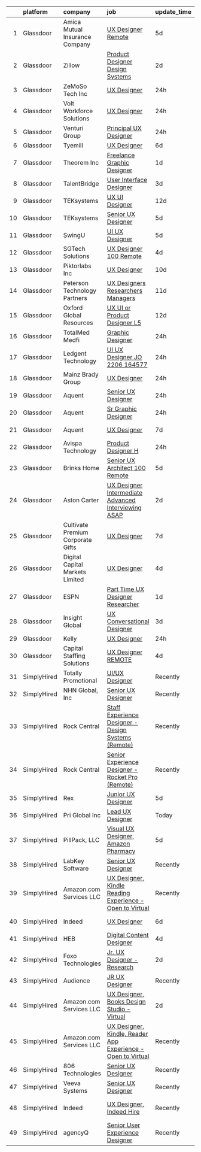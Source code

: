 

|    | platform    | company                           | job                                                                                                                                                                                                                                                                                                                                                                                                                                                                                                                                                                                                                                                                                                                                                                                                                                                                                                                                                                                                                                                                                                                                                                                                                                                                                                                                                                                                                                                                                                                                                                             | update_time   | location               |
|---:|:------------|:----------------------------------|:--------------------------------------------------------------------------------------------------------------------------------------------------------------------------------------------------------------------------------------------------------------------------------------------------------------------------------------------------------------------------------------------------------------------------------------------------------------------------------------------------------------------------------------------------------------------------------------------------------------------------------------------------------------------------------------------------------------------------------------------------------------------------------------------------------------------------------------------------------------------------------------------------------------------------------------------------------------------------------------------------------------------------------------------------------------------------------------------------------------------------------------------------------------------------------------------------------------------------------------------------------------------------------------------------------------------------------------------------------------------------------------------------------------------------------------------------------------------------------------------------------------------------------------------------------------------------------|:--------------|:-----------------------|
|  1 | Glassdoor   | Amica Mutual Insurance Company    | [UX Designer   Remote](https://www.glassdoor.com/partner/jobListing.htm?pos=103&ao=1110586&s=58&guid=0000018160fd4fe7bb8092fc18266fd5&src=GD_JOB_AD&t=SR&vt=w&cs=1_34a662ab&cb=1655189623124&jobListingId=1007926834023&cpc=65CC663E25211861&jrtk=3-0-1g5gfqk0lkhp0801-1g5gfqk13ii1a800-2c7305d5d3e04e6f--6NYlbfkN0DHNsmo6-l5VPEcn0_qUKkjeVx5zfr-x0vwZbi1T4ZBycdf6Jx9Tpj7qckzafRgtcIsjmn-TscFFB-IG86F17M_sb4snCqogfMYBkucV4L1lAygGDqBt5-cph-doJXodkoZgAZ2ic4E2TQ1vuILfL5dbGSsMLK66x38hbHaXN1IL6kxewnsLr38Yf7hwdUAZcUpSu5hNIu7xgOB0bn0YzJsNbjidTeXPsmh7YsDDUk3kD7SzRawXGO34FP4Y6L_jSa2AvyUxh1HKD_UStEHYbYA9HTtEgHeCPsbgB6qt27NdRqqyTqbeTW7RtP-pMNwIfkrM0nzZ_bjfx0k1uYxQFBQa22UCpLm7qemmkf7vDTULeCJaR7ts8XkrzzQoAlBDEPmMFDe6mtuCn600YMs-tAsvyopjcXI0uy0iKWGt7pSCT6mz-XvY2t88wEV_58XqCLf6q2YyQvv31bFbhgrseXCxocF-O6f2usfaByrULtFstl6CuN0LhdmRwxw1yNaouvzyk0L_CWTVD_vbWYDJFfaRndLsf4BcBPYq29l9lsOyvW4Zx1Mo6CklIHLxhlJTS9GNFrbJtMdBz5sL3gtqvQ7LmHyc6dkRhU4qnjBHvFiSdWKpQSoBpi7iQU_oe-cN1XwozSTqG7Fm0f_fUAlH_4IW9hQVAUIlXnYD1OKcwcvWMrYSgk4c5ceqT2fC2OzaQ08EhCv8vfzahgSLS2CaL0pIAgQ_F-g5gMrehaLcmOqMf8zoet6RQ3bvXo1ZlOC0Q_xBSnfHWh30GTkjVWFYj1cDGSgDRtgYpc%3D)                                                                                                                                                                                                                                                                                                                                                                                                                        | 5d            | Lincoln, RI            |
|  2 | Glassdoor   | Zillow                            | [Product Designer  Design Systems](https://www.glassdoor.com/partner/jobListing.htm?pos=105&ao=1110586&s=58&guid=0000018160fd4fe7bb8092fc18266fd5&src=GD_JOB_AD&t=SR&vt=w&cs=1_6b8da170&cb=1655189623125&jobListingId=1007933236075&cpc=654405A9B1E0A9F5&jrtk=3-0-1g5gfqk0lkhp0801-1g5gfqk13ii1a800-011a0893a918b1fb--6NYlbfkN0ANMurRYyPEXg08u6OamUd1Mvhk-zhFSGYIZgoJR86UvYL2v6MoUqae-sD5DnU21vo-KQkrM1-nxrgMu7ZC1V04tRcmIkM-s_SFYAMQ6S9JoXSA-FQh8VsK8KsKvvcxWmpJgU6E_bbF80Dim6t-LQronB_Oj0OoKqQszjyeh9vu0mCKDZV9rPEYSq5eAXWqJiH_wWr8l8lQBTHYD_vdnETnF9cbl60JinlFga6jIPwXkw0hc_qDaLmf9Cehdw5QxlUHgSne6Qm0r5Hi42xi8RTyiM5yafTZyvNaHOUzlzmlb8RPxVPyjXrcYx8M56-snBta71xkH9RhRTm59SkLUZSLUbULIireFI8tIV1LDxwosJGFDtHjvetkl9luSBvKQ-q4o79EPQx0QOV-0RF8fUH7hlhnLxJWiSPRdeP4F3438K9RDZFLkewBsNBBIwxbCBml1RCJkLhzyKUoq_QY2Sg5BTt_zSA5J6DchBT9SBfJiWndYXq4GzFz6zXEOUMAytOCrv9ILQYJ4XotRSiGFLwer7XbhT_3EtfUSwO0gtWZIPgN08X7R73mXxPkURlOoDXyUV8CKaXLitKYUKMdCPEMqzZXnyMDKeX4u-Gz47AXi05T-_TVGD0y7qcVJF_NDi5Y0mvL0G05r5PaNl82EzQbot3tdHoC53aOvmjxKMjQEphd93j-laCvm5SVLJ8Q48eifk4YzX6jVGMbCAZ0GXPf0VSHwlbYuCuyvn7wefCEjV5fVtXtKH-3jpt87sapOEhUREmgIGg_WTj1-t-CIsDiHSp0-f4RrIlf7YWJPLI0NLr6a5r1JFEy01HalwEvQ2tCFHhc9GYGSUEB1LEnNVdaOMkX-SqN7cxAmYYuugjro4CNLpXL0QGkKH62y9muEjs%3D)                                                                                                                                                                                                                                                                                                            | 2d            | Remote                 |
|  3 | Glassdoor   | ZeMoSo Tech Inc                   | [UX Designer](https://www.glassdoor.com/partner/jobListing.htm?pos=107&ao=1110586&s=58&guid=0000018160fd4fe7bb8092fc18266fd5&src=GD_JOB_AD&t=SR&vt=w&ea=1&cs=1_c98b1f6e&cb=1655189623126&jobListingId=1007935979405&cpc=9952A63AB06E78AD&jrtk=3-0-1g5gfqk0lkhp0801-1g5gfqk13ii1a800-60f07fc61acda233--6NYlbfkN0BozCRzp74XaLNGXIWDdQooQV4InoSU3Ke8auCoHaCYgTX9CvN9emSrnaX61T5gcy-mf4Rzr7ZJvF6L9rYxoUc1l0NwbAfG3ttBSbj0opk9SHuwSrXrKFa9dWlX91jC_RBmltty9D7K__xLg_-MgwiLsdEFHLbQudhQuOek3ym_yoTopIaKHLojyGFJixhmdeOEvbMTDznCND78u15WyXG95UO0av3mHqX2grYUP4P8zD9ks4fdhaUQwl4adQyjkDjELx3AFaNl56rnDOpC2YLHyn8R9A1xKiUmucWrbKjWUWie1y3kLP6j4sg0mOyFU9xKEOqBXR6tua-ZUQ4Q0Kr23O28sXzm_ZzIzbssD2Ih9ggVBTE_SfEzAu50tL8OcEjQlgT8S0lGFJF41N47vM4fiS84z8k-FyrQyvOD2uwFg2dcmunbMTBPZ6JTcQ1rtxD19eTLCY6tIgbtH-OADkMweq1IoXNkhOeX28_rtKOam0zGfw_PwKDF85kzW_HuxJI%3D)                                                                                                                                                                                                                                                                                                                                                                                                                                                                                                                                                                                                                                                                                                                            | 24h           | Remote                 |
|  4 | Glassdoor   | Volt Workforce Solutions          | [UX Designer](https://www.glassdoor.com/partner/jobListing.htm?pos=128&ao=1110586&s=58&guid=0000018160fd4fe7bb8092fc18266fd5&src=GD_JOB_AD&t=SR&vt=w&ea=1&cs=1_51767e93&cb=1655189623128&jobListingId=1007936032114&cpc=A65DF3A704A48F9B&jrtk=3-0-1g5gfqk0lkhp0801-1g5gfqk13ii1a800-3c1dd8ca3ae80584--6NYlbfkN0Dw5YS5k2p9urruc14icYN1MKKvJIN3Kd2XbyQRMSdz9Vq1-T5-D1XBTngNFaA8imZ3v22ociBx75Om69FyECjZOitoz4l9hAfpoUnQQFjUJaUMtOPwYoBAGqpQZcc2hCqaeHo36j7HaDgT37zTR5SKyyQTpZGcuahRiagipUHGdpuQU84xq1RsBfeG1Vv6-lzwq8RifI5wxMNEjfTdTcAFiqgV9XvdaF-T-OAENZovKK5pzHhn219A0au_d0dK7KWFmynVTnDZ8wn4TEtgkMEeuiTz1nS0lcu-IwUqakdpNvDGydlVNXuHnMPacSmanR27FqFiEJKAmwi28nyNYjq78j07fka02p9EHgZF103IW5rnGHe_4i5NPND2xxVCNCEG9WkSN9GWTV7DkvtzuOtuKcLRWGzT_PDWUhBOZ3JzZiHRHvyiCTtUn8DenNmQAGE26F2sNwjCfYWecAali04KO6k6FmNJl4LrCGNP4srOiPrWtvvogxykMUSRUVScaiplEmZc1vbmYMWx-m81FypqLrvouBimUhSzkHKdcZdThkJXGALxNNU1UgIcU2c00Wc%3D)                                                                                                                                                                                                                                                                                                                                                                                                                                                                                                                                                                                                                                                            | 24h           | Chicago, IL            |
|  5 | Glassdoor   | Venturi Group                     | [Principal UX Designer](https://www.glassdoor.com/partner/jobListing.htm?pos=102&ao=1110586&s=58&guid=0000018160fd4fe7bb8092fc18266fd5&src=GD_JOB_AD&t=SR&vt=w&ea=1&cs=1_04a0c66f&cb=1655189623125&jobListingId=1007936278928&cpc=18E4F2D8CCA3E56E&jrtk=3-0-1g5gfqk0lkhp0801-1g5gfqk13ii1a800-8f88420dffb1c369--6NYlbfkN0DiMBqcaSMT8lrn_viPgFID_2aewekq0duxyJS2DdWDl6I0UnuoC7mcAdBs-ATn3cTHo08plfR3-lP7IUXWx2F6yN35ThMQ5TXeUF9R09-ltMn6sz5pW0PukYpyiZwgI-s3nwNbvtKXefKcPN6_ZaN8x83vu8oXlx571LGwSBHqT-0OnAwMZ8r8EcpR_eRKu17x3yoOpJXYGIOHoIyJ5XHFm-QZyfX0zxqNhNAJsyR2AMQeXWBWuUQsRWF-YqLRwE94uVdt68BI6o1sne-JRmELftGS7OQAP1_vX0X6iDg2B2MbdRmRu-o0I4gzZsZESAfmkBS5-PCMLUY0IBsB9uBjbwV_YLWcOjY1BqZDOziHbm-wjNiMqFRge1PviTDqHav4AgDAF39gHZLOOtDJviL2SFsUUkZnuqTj3kOnr5pITFuQrJI8ATsSfCdD3RP6RNsVOWtaZh9XSRshn9BHXF5mUjsiJ60HkQQc6VlPelDBNHuCCWk-88pnQPKkaLk7XZ5EmH9g2ZUqWGvSZ_5eEfZQ)                                                                                                                                                                                                                                                                                                                                                                                                                                                                                                                                                                                                                                                                                                | 24h           | New York, NY           |
|  6 | Glassdoor   | Tyemill                           | [UX Designer](https://www.glassdoor.com/partner/jobListing.htm?pos=114&ao=1110586&s=58&guid=0000018160fd4fe7bb8092fc18266fd5&src=GD_JOB_AD&t=SR&vt=w&ea=1&cs=1_c9d9ff5c&cb=1655189623127&jobListingId=1007924848836&cpc=BAEB662971763A76&jrtk=3-0-1g5gfqk0lkhp0801-1g5gfqk13ii1a800-a4a82bde59e5c6b4--6NYlbfkN0AwOmLxBzJ1qsjlX8MIWpzdQQuw24RnOqF6uKAXayv--s5znKCOjs9lJ5bRNKGFxf4Bhb8MzgySXSY9D5bFjTlu2RO27O0own1k4rG_zjk6meiSdM3EPvkBKtmWSwMCjHg9LLMiOWxaRha2Rr4P-zUVWTr4d8jQt53rk-fRuQ-YU0hsjBHuzA9pisKK0khl05Ytd_brj6XdPZXTBO8FwtlEi85P7YpFm3Ju91fbcVYKyJ_VxbryRvBQVqfIHjDGjWRbzQc7auNuQQZPquyN6rqufgq-GXM67SubayiwJvzmimITuHz4Hx4h8fTFJCn7I3yPpEW1l3oCWxTwd8zeDlNf950daStQZnkmxtYAwqibyGNPh1im_T4N3FO27TLJAEr5ns7_Q1HqvtxmdM3Ux0GHIT1c57Ba8EUcqJScueqmo5b3qxsB4KtQiuQ_2YuXJiWcFn6KKywbR0Yi6S4n5DCM_d89wQpnxZq_o4oETLm9EsyAlOMfekmoBGLbpto70_c%3D)                                                                                                                                                                                                                                                                                                                                                                                                                                                                                                                                                                                                                                                                                                                            | 6d            | Seattle, WA            |
|  7 | Glassdoor   | Theorem Inc                       | [Freelance Graphic Designer](https://www.glassdoor.com/partner/jobListing.htm?pos=108&ao=1110586&s=58&guid=0000018160fd4fe7bb8092fc18266fd5&src=GD_JOB_AD&t=SR&vt=w&ea=1&cs=1_803256f0&cb=1655189623126&jobListingId=1007933778137&cpc=1160948BCBA38B5B&jrtk=3-0-1g5gfqk0lkhp0801-1g5gfqk13ii1a800-c6f76b686089fad8--6NYlbfkN0AFW8_jy3Exud-3yScDe6C_gOnco_vY6PGUfytLF_4d6EkTCpOAWV-CrHKoiYYLwIqg1l_gI_lcE6Sgc6Z0AbUcjp9OM2Gim2qbKXCOcZaAhiPME1DQ2wZs7zWrQyxgM_WwQXANWvgVEC4Lx131mJzhmPIQ_XinjlxfRdvB2NH3Hgy4UHt9gIwQdv5K2XbsF0WyAKjV4ne4wZaNa_i8xBzT4VsQ-OCnjyqQ6i9Ka3XBkPo5zAYILtqYN3iGgaatDyDLjkbvQRXLWHEh4jl3uvC9S7kM0Dt5qUhIcgF173UqCOu0H9Sr5RQ8u5Lox0PPZbJYDp45OqPKa4t9iwCzkdWX-kqnNJjruN3oYXuAjW7PVtFNe71yjpxjlqffOBVNn5oKrpbLo0ofQTRV9cDiJh7luRt7AQcUlr_HPHbsDh1EEawTh2QWPJ9I2YLtso4oILAhEJlxyXkuM-jgD24cBSUlLlJklcFbQkIuZcB1ftve-EAmFJqFEaC7s-0gbwcrsb0%3D)                                                                                                                                                                                                                                                                                                                                                                                                                                                                                                                                                                                                                                                                                                             | 1d            | Remote                 |
|  8 | Glassdoor   | TalentBridge                      | [User Interface Designer](https://www.glassdoor.com/partner/jobListing.htm?pos=119&ao=1110586&s=58&guid=0000018160fd4fe7bb8092fc18266fd5&src=GD_JOB_AD&t=SR&vt=w&ea=1&cs=1_c16a21d8&cb=1655189623128&jobListingId=1007931597170&cpc=F41FEAB56D215062&jrtk=3-0-1g5gfqk0lkhp0801-1g5gfqk13ii1a800-bdc3c58f05361f28--6NYlbfkN0D7yZN5Y4Y3yDNIVFku1LF3jTDQg9U8OJZurnzp5mMLIP6WqhGw4ZWWAr-MD-l2YyF3q5L48X6zciSmC2-X1FuhRjSrNRQL0WIPUxwfzVrxpBTW3JaTtslLv7h04meqTbERlfRI97fshwab_tyd5BrXprrKHVU2dcbE-R7HBY8qL6VGqlleuKuvf2a6p1fjw3rmif9PTuPqH7DrkYMduvCTOfth5JE6JnJa9DxsqQpzqt7uQWK0tdojGyisLnkpWT-wEsmIHMz9BWGPQ2h-Ste1-rsoIPrWL2oOX3Dkr5vfaps9OUbbOynZRuoC0I59z6WmFM9OYcRPEBtxFBGhKXprXfPpbIpBAcE9nGn1CPubXuakDpQIf9t892LchriJbcf9Ru2RI16L56FsyF2fqmK59PDzPOLeiivOgn_pDJzIdrlAL2nA8c8cUcRInKzMIvvPwyWyXryOgfHFBGSbBVUstR_tr59ag2GzDwKoBqGFtMcSBqteg2qQ_QIJlfBjPZLpdSVpGT3FCA%3D%3D)                                                                                                                                                                                                                                                                                                                                                                                                                                                                                                                                                                                                                                                                                                  | 3d            | Remote                 |
|  9 | Glassdoor   | TEKsystems                        | [UX UI Designer](https://www.glassdoor.com/partner/jobListing.htm?pos=123&ao=1110586&s=58&guid=0000018160fd4fe7bb8092fc18266fd5&src=GD_JOB_AD&t=SR&vt=w&cs=1_14744cb0&cb=1655189623128&jobListingId=1007909029503&cpc=FD1C1DA32C38CFA7&jrtk=3-0-1g5gfqk0lkhp0801-1g5gfqk13ii1a800-b23d9136957774fc--6NYlbfkN0AuKz8EBO1xHDEL7V2YF9xF3dC_I9B9i-Zw2Jh8clPMK9BxhHDJszxSyW718EipT5NpSSfV2Y97mEDIvr2kdv_hnmpQM2WlQUND61xxVdm3u7_abE8bWw3_p2_0_gdjdK1cXwK9G9eU85Ov5hs8PyC3iuXIPXY2re24cR4M1BNHiCMyjZGR8Jwa3n-2_WV3iQNB7xwzcAfftTKtOubRTySnXSBFCfkQNhB9HAoCM2wnH3uSJgdrOBggdbXqdMLOCPjva22YaArqLP8SnKV72RepFBdPN1JYaFxr0K58eOS1lCOJNpwn3sXR_PAa2KnzgWXVx1-s1SNL82heXuPmS3FSCrJZZWGjeACJSRQ6sVXbtRHfzAhOJULmzvUTrEH68vXl1tczk7vwDmlxTPYYSfQnuceh3nSimqmCI9EG0mUnjcMzLqueI3biVUsj9yDxwLwOg58TZjdYk6rBlUTc38-QtuECQwyZP3Gr0Dpd7weDMHL4BpmG7Fx-zzWyYol5g0vChBeCt3OdvWfc8oWoHBCAt07fsbMspVkcHXN1e6Fs4dDEuohDZYbiLli8znQ0XCYLS0SStDSA4fs_YrNIwnK8ryxhbslrX28EicGa_hT1YzfI6W9e1uY-1rtF-bfx77S-MTbcqiis-I71U0gwZJQ1KSjgMxfx85Tsmk3ZR3O8Z7G-8Kq6C7YC3BPLgt8l1Ite225Xe1FuX5tkYAfu95VHvbPcFdBUaUX4CIiN3n0Ib2kSi8ztlKbdQCyXiEdiawIHayrcVm9kFL844Ibzvs-Z4va1ozJvy28eIsCuWkGpyJ3ZZlTV-LXSvLz0zX9gmDOeMqYONr3tC5S8O9VGmyhKAZNt0NER1wMxst8o4dD9ECXVq7bjfCougnOzTQPy9t-_xnqyLve_waarbZ80UB7YcgCJrJ4R8Do-ybSzcSAIl21yb-OQ4ievXvlgZIk7LuWvPJsj2wh8WQ%3D%3D)                                                                                                                                                                                                                                                | 12d           | Minneapolis, MN        |
| 10 | Glassdoor   | TEKsystems                        | [Senior UX Designer](https://www.glassdoor.com/partner/jobListing.htm?pos=129&ao=1110586&s=58&guid=0000018160fd4fe7bb8092fc18266fd5&src=GD_JOB_AD&t=SR&vt=w&cs=1_8a48329e&cb=1655189623128&jobListingId=1007927920038&cpc=155EB9D5185558AF&jrtk=3-0-1g5gfqk0lkhp0801-1g5gfqk13ii1a800-86c3145a89bc932a--6NYlbfkN0AuKz8EBO1xHDEL7V2YF9xF3dC_I9B9i-Zw2Jh8clPMK9BxhHDJszxSyW718EipT5P4-Ir0D8TY0SCGeDI7QqQcXTrzjObI9tejwzrYXwT-zMEp76SnU7FjpUtngAbccwY6jgRMo991Dc9UXmGmUq8j66ajtARjvjq5_-5vo94gwsws5K69ODeIc2D18HtI21FQNmubCMnfuremzEkyPDp-SSx1Ax_nIac0iy-AWLTXqBvIhdygJ4g0Po4R-96PfUiwTLDcdGGrjJVlk805k2xVwblOgWEvzkJqhOG5rFPInv-KzKjR5M9eUqW703ytTGYi-SMCuoL3HjRI9v3YEUy3EmRIoIOgHRxYXK8qT7semrosQZYSwtPdIB3bPqUfdsY_uDDl1LVZWw3bJ_L9SvGPM3vTf8ZaVu-UyXCIpnFHD1p5JDm986c8ezqRlnqpe4GSb8O34b2_NYXJA-3oMM7bc_D0I4IFRsnk0eCcnJKetYkqDfLA9QC7-oJvoQg3rcgVVlCDiH0XHOO4WTtC6x5i19X3aQGT_6w0fyL17PICn6xyhHVU453LzlsnRsJy2Qc3xsX_SUPs1kIbNTQrIjCj2gyU9HSJh8VWTFFN1PLzsgj2JAUNgiXluP8PXpUI1qfFtUIHXlfBxdRUV_tgloFuPzsiYyALkK2jUxPKXepEZ_ebU-yaHm_36qG2022Phiwh0F1266ROAJjEkmLwWS17hcL7Uy_eRJ-Er4X2hr-PNX1dkmS17J1Z1yd5oH5OVXoiUXIH7rbrvyMT9Ak6WfVvUdWJN0NU9knKtJ2ORfedFnUadvM07n1Bgbs7l8bGd6BQvYEY-0AOrcEESa-tCJGuw2M2WuRDFq4RkjGRkMcGQqQw6qT-Hrk6hQ5f_SuVJH4hLbPvQVD7jt_6X0WKdh-PL4itoJpxIzJXbWq4Ur2coUHQbloCYqq5954sU_1HNcXr2awGf3FNRg%3D%3D)                                                                                                                                                                                                                                            | 5d            | Philadelphia, PA       |
| 11 | Glassdoor   | SwingU                            | [UI UX Designer](https://www.glassdoor.com/partner/jobListing.htm?pos=109&ao=1110586&s=58&guid=0000018160fd4fe7bb8092fc18266fd5&src=GD_JOB_AD&t=SR&vt=w&ea=1&cs=1_c678da2e&cb=1655189623126&jobListingId=1007926834838&cpc=FB7E4A1762AE5BEC&jrtk=3-0-1g5gfqk0lkhp0801-1g5gfqk13ii1a800-90be412c0e78cf2f--6NYlbfkN0ByltNVdnI0zg0p1CfNvnwQ3h4bWp4Qqe6bePUFuzopcagvZS5ETFReQpOgwJrLri6wO7C9pr5XNKd0KawLG86jNJkdnhc3TTDn0o1kQ9gxW_v7I4sdmFpzgSULk4RFgIG0jUxNUX59MJqWqq5xMlMs5WB06EXACGAnE1JqSFg6rmmom_27daPs6bUvJJJlqKHQp0Fj8OnyJyqZYGCQnvwZRjgsCEMZ4_i_zOzMfTTU9uAGGXZ7GBWcL2Rv0Ao2AE1AF5Od1YYtawJ9PW7Wj07JTnnscg6ChOd8TALFf-Qqvdq10hyjoxH9n-AN1zxN_1eDyrRj09FgDpuBW3kFnfFmemBG0jSLhG9fQoMwFvbH_IZV0Zx8HSN7Dc0yRIEY-SbCEmE97S1eX38zErq4gLZHHlzIvcwQBWfVFLVVoGy8Z07WelC7ZesbyLXeRl7imEPhUGUtkmKhROtAPrZytYQaZkKQY3N-qZp02LTwsQ3k9ognFTLcrYac)                                                                                                                                                                                                                                                                                                                                                                                                                                                                                                                                                                                                                                                                                                                                       | 5d            | Connecticut            |
| 12 | Glassdoor   | SGTech Solutions                  | [UX Designer  100  Remote ](https://www.glassdoor.com/partner/jobListing.htm?pos=115&ao=1110586&s=58&guid=0000018160fd4fe7bb8092fc18266fd5&src=GD_JOB_AD&t=SR&vt=w&ea=1&cs=1_0cf9b0c9&cb=1655189623127&jobListingId=1007929661730&cpc=7F6F94E2229B3AB5&jrtk=3-0-1g5gfqk0lkhp0801-1g5gfqk13ii1a800-4f57995c90c5bfd0--6NYlbfkN0ArYeUhhuPzqv0Eh42Xpiu7wG-xLK-ec-RQPn4e2ltPx6Ek8WQTI7Ww1YXu4FXCQv8eGhwI5qa2dDYA9zTbL84l0JL5P-d_MgloJ58HBxPIZJ_GRzzCjI-jR_8Yq0HShZjHbfuCOPRKDTdVnjcU9JwJaHe5wo7UNkGZm6hGHwxAfP-O19JysMg1zXnc9UUJGjFoPxWDdcf8oYwAloe-nm42O99hkEhsThErUqwvRJi0YNwk5tPKNEj-6dQkFjJOuupIeE8haMc0m_7oX_WIZp20IBALXGADQmHehUMndKzF7856u-MwEp-hxm2g8aJgKi3y45iB_yQtpKjJYH8GzjA36zKFoieCvsxdUrVxXs2-7iDHrMBxmBPJZvhoT6GqouzP24y6rLDdrSAtyHY211RpYTa_0UHikCP40OsnWUbShwJspFdBn38MIeFay0a8cacFgLd45vNbgjphrXgP6NL6pRqarXCKYInl72BVFQOqCJf9hH2X2ZwrzZHuCcwaK58%3D)                                                                                                                                                                                                                                                                                                                                                                                                                                                                                                                                                                                                                                                                                                              | 4d            | Remote                 |
| 13 | Glassdoor   | Piktorlabs Inc                    | [UX Designer](https://www.glassdoor.com/partner/jobListing.htm?pos=111&ao=1110586&s=58&guid=0000018160fd4fe7bb8092fc18266fd5&src=GD_JOB_AD&t=SR&vt=w&ea=1&cs=1_e0d1eea1&cb=1655189623127&jobListingId=1007916381468&cpc=DE56C24FF6DEC286&jrtk=3-0-1g5gfqk0lkhp0801-1g5gfqk13ii1a800-b65f8fc780b4bf6a--6NYlbfkN0DYgs3ZDFvI5jJwUZ5ijbvGXUiB9QsOO0yat4q9hYHo_fYzGoF0ZzRpx3gRLI7MD5s0ESqU5cMSV-lRYue18DzOmCggMIvoTPcHpjMnkzhD7rTibO_uyRngRQmPA5yqw4KjlBjAyOTWkRrLJ1XBy_rqiXFqLbaxKcknOWIHTaCcRV_-d898P_QHNS2KY4fWi15iqJBBCW0tExAXIdMymSiLYE-mwWhEBISh5eleC9FW8Q9KaSXHZRohXIC2EsyFB7SAh0NG_LEzg_OGxx19hwyc1GbRVEaH4YvT7tIGqAfcymXxrynqCmXACJjFlEgaNisMIjI5HQ9SNIekecIciU6C03LQRfrTd8YF9Xr2TXG7rRZ2j0qiXdt6xUdXYMAyXrRIRbt9uyBy7xnSPuZfhXNAXtbj9BM99Hzngv6uH5qnSbiQG2GiLqbJzPMWUrePtllpLBRCukkzwSdC34pxAveVeZHXZhihcr7k1ezyCA-FbA%3D%3D)                                                                                                                                                                                                                                                                                                                                                                                                                                                                                                                                                                                                                                                                                                                                              | 10d           | Seattle, WA            |
| 14 | Glassdoor   | Peterson Technology Partners      | [UX Designers  Researchers  Managers](https://www.glassdoor.com/partner/jobListing.htm?pos=118&ao=1110586&s=58&guid=0000018160fd4fe7bb8092fc18266fd5&src=GD_JOB_AD&t=SR&vt=w&ea=1&cs=1_055d36c6&cb=1655189623128&jobListingId=1007913922893&cpc=FAE5E775D180B2FB&jrtk=3-0-1g5gfqk0lkhp0801-1g5gfqk13ii1a800-be9a9497246e6c72--6NYlbfkN0AgtsfPTMZ7iDcp1X4T-0K4CYWuscf9rvuaH0n-fMkMyKnr7WxHRcz12wTe7OJE2CN_IzjgHpuh0civkyGoD918JVTJPVXboxxUb1jKyX1oPgy4NdtEtnPMCDOCuk0DkoHPWbzwU4VWpU2_M4ovPn1Ozruz1zwXR5I_FuEJj90HxLtmwMZPJW-vHepajD3La6_BgI7HCtGnNANT-hyE1yXkXN3sMNU9lOl1o7jsk6S515XD0Z0PuxaZ7ietBbC2gbyQvMh2v0SAZKD3fM0HuUWTMaJCvfHmumGR5HpGL1RvQ514ndY9jEi3SxYClXVqiwYUbmAJ9daNTxgK8GActUXi9CKKHo3b2i_0GWAxynjN12dEcfd2BViZnE78iV9KZX5LHtHFs6jj7TegsCZFoMuLObsi-FWxor3kPmdv_88rCFUItbDbuPfOit9ljUsGPneRPNgUf8OhUtNTFUB-r3TaucyP8-7MHgGQk4QoBgeORPqn7KrgTgoUg3sysTdCTx4hs6AEzCGI0LqypEKG4sFK7274-AJSYtc%3D)                                                                                                                                                                                                                                                                                                                                                                                                                                                                                                                                                                                                                                                                    | 11d           | Remote                 |
| 15 | Glassdoor   | Oxford Global Resources           | [UX UI or Product Designer  L5 ](https://www.glassdoor.com/partner/jobListing.htm?pos=122&ao=1110586&s=58&guid=0000018160fd4fe7bb8092fc18266fd5&src=GD_JOB_AD&t=SR&vt=w&ea=1&cs=1_e60f6b8b&cb=1655189623128&jobListingId=1007910888820&cpc=451933188B21919D&jrtk=3-0-1g5gfqk0lkhp0801-1g5gfqk13ii1a800-236d53317970062a--6NYlbfkN0D38dVY1HiwVlRJ2sgHwoll4iKvb8KzfDOOcqRKKsqQYBdEVI9w2agCyPdJw2s4TQoE74vZzh8SXUc9h0xY8xyPYLwKsOvBUgl9y9tE1B6tRrqFTkfx2LFZhefZnNvzciUxa9TnrtURLxlm65Qh6xlIx7olQZRP4mkpX-gaUrNa9j0kfrBiZiIsjFlL9raYYwumrBvxxNqg573drJW4cpGqCaYMAYk4nWauXCmQ00oXSFTcv6w8IgZdwQKEj8jZsKAylX6piAN69AjYJqdeQiefkEqR4xmlpqhjJuj6ILbm4sCqFsjce87Sey9xJg_xRK3Gq3AX7zOQIPFodo3CsXM34QaBMo-6CNPlbid1qvqZJp8MxSh8ghjrzksrra3L5NqLkTWnZD0H_aaXGLgDk_RZ-rZUbWmaPlYjQY6QR3O2rzwM70WM7iJCgxK9UIdgEEFiO6M6VgkB0cy7Im4Mw6PMg65YQwRApyYJmQ79Lv5jX-P3RvhIGh98Ug1S5-4kox313pkKO4umImrZ79jWlQp5)                                                                                                                                                                                                                                                                                                                                                                                                                                                                                                                                                                                                                                                                                       | 12d           | Remote                 |
| 16 | Glassdoor   | TotalMed Medfi                    | [Graphic Designer](https://www.glassdoor.com/partner/jobListing.htm?pos=124&ao=1110586&s=58&guid=0000018160fd4fe7bb8092fc18266fd5&src=GD_JOB_AD&t=SR&vt=w&ea=1&cs=1_25fcc557&cb=1655189623128&jobListingId=1007937101510&cpc=B101C867B3EF2D75&jrtk=3-0-1g5gfqk0lkhp0801-1g5gfqk13ii1a800-8a5a79693a679916--6NYlbfkN0CAbsJB8bju6vp3YzCtcC1o6rQ0eFO1yXn-OHpoI-lP0Gv_ymFmabkX77r2g27DbDanJeNmulyI_VKv9Jhqz4jnmPAn9_mCWJhMNqX93GjDp20IifPrhESM6iLhhe2tDpeGuHKznCVRSbXnzhZ1Qw8ovFpY2rzb-XoRJaQ--VWRdZuSLyW0ySoo2rlp0iszrX2UHByIMt6GXdFjIIlnvSeo6dn5R0z7N5BAMNgu1Jf7cARk071m2ZV5tfhEz9RqP9r-q5PeVJE9JfqnvBbjezXlu3X_lJoKNL_91pkJb1Q4Aup_WYPmL0aaudV724UCty38ecS6gC3qtoz_EZaSIIntX-EPzix7SNbicReePsIWS2eS5z8rZsx7mt-bNVGL8PxH_KSjBb1odK6TLE2BFQyNgLJ2hF9g-MTcj5ey1EIdO7NzWq0J9equOC6Xn5duIEcoivv5kikE29s-QwyOnk7nLSyOohaHtBf_CSv9Hy4EvFHjcj2xChlHYdPKV9qHhO8GCoAxBvztMg%3D%3D)                                                                                                                                                                                                                                                                                                                                                                                                                                                                                                                                                                                                                                                                                                         | 24h           | Oakland, CA            |
| 17 | Glassdoor   | Ledgent Technology                | [UI UX Designer  JO 2206 164577 ](https://www.glassdoor.com/partner/jobListing.htm?pos=120&ao=1110586&s=58&guid=0000018160fd4fe7bb8092fc18266fd5&src=GD_JOB_AD&t=SR&vt=w&cs=1_e0cffe39&cb=1655189623127&jobListingId=1007937411860&cpc=1CBFC3E34E2A31FF&jrtk=3-0-1g5gfqk0lkhp0801-1g5gfqk13ii1a800-c0ff6d87be166df8--6NYlbfkN0BhfrGGbcblirJ0_oD-V1jJ9SBvie1turFDKTAe6KCgNxcglQf_GDNs19Mxti6n_SrpvKiJCVinmFFyamAaW53uYZeoNG-OTQRjrmEmnWKvXE_1FOpOFu4COaEnUtdwSX9eSsSTb1U01rKSwuXxPewBR2fPG_XLSVNUa_METbSOQL_tgmolDLIEQYOcKVGmMlixK5yeIoEWLxib2quT9N8yJ1aMgXIu4ktU2ZAsnhfw7MNt0fLbc1F96u1kQon2EImIl9-eWfxRsBHc4XC3apXnQoUQKC6pWwuy7Bo2bC5rTun_BwMV3YvANT-d755c0wVwRTc0mouG3aQTIHkOSGQb3S44a4JokY9EyGRkFqcFSHHtjwYppEikd7HxGewrq7soZt46g0SK-jydscKJjglSokWTwSpz1wymUSJhmvwMQtW4YyorU-9TmNxevSPWSwDAr1Xq0iHWZa5LsPliw17_Em1bRtXomvMWfteMzJ-LpjbwFAuYO-F3Z-N2jiK2C_uIloXgdPZFuS-cNoChm0jO3oRuosak8y8FChNa5I9b6a9GgJIV7OQMbe9fFs_Y29dTfKJNj67X1vPsIF2Inv2VnY3M1Mn6PDrgbxAbj6XNyHPu5ROXHUHatS0_CBGiFs6nPo_9i47jAQ%3D%3D)                                                                                                                                                                                                                                                                                                                                                                                                                                                                                                                                                               | 24h           | Los Angeles, CA        |
| 18 | Glassdoor   | Mainz Brady Group                 | [UX Designer](https://www.glassdoor.com/partner/jobListing.htm?pos=104&ao=1110586&s=58&guid=0000018160fd4fe7bb8092fc18266fd5&src=GD_JOB_AD&t=SR&vt=w&ea=1&cs=1_702b6f79&cb=1655189623125&jobListingId=1007936779716&cpc=39721386339D0809&jrtk=3-0-1g5gfqk0lkhp0801-1g5gfqk13ii1a800-82cec0863e97ae40--6NYlbfkN0AmBvT8mmb9xI3Fj7UxKkF4Cq8RZh4Va6i5lMeIN2RcgGASh7aFhimwCXUNgOpzN1e3rLEB_e2oyAGZ-Txf0lvnz2zdvzkqK3ZwdjdZxxu-7lC0TyHre4g2FiQdGP6IKKOfx_DnEkT8DtI6PnDL6A-f-Qt0mKKWiMNEIan1PZ1TwPgfuE3ZpHYFZDro_KBJuf5-_aGMGMvqs46Lh5NJHo8V9ezCvstLjFYS3VO0vOfLflCdAhOjhlu9UL5-66vG-NR_u1j0dx4FHW828OJ-gKSTb6VGRmu_8fhA5Y_a43U7rZ8wxWoGD_3bdJd7s09A6v7kdPx3u58Eu11sjQ9KjAGGCRmhpjj9li5gldL800iVJOquMsmL2PInur-SsJPPJ7Nc_T7GfprdHjjWJdwA2yHUvHoqneAU1Bfx4DjUYrhKbZXlWeSmjoHi2MGSdrUWdFpSVweq3LG-3ULemLxKcthmNq47At3h30sI6hBNEuyVXHaUHm1sev_A6WkP9W1idEwE_lzaTuRUGKUkPs9m3-h4)                                                                                                                                                                                                                                                                                                                                                                                                                                                                                                                                                                                                                                                                                                          | 24h           | Remote                 |
| 19 | Glassdoor   | Aquent                            | [Senior UX Designer](https://www.glassdoor.com/partner/jobListing.htm?pos=127&ao=1110586&s=58&guid=0000018160fd4fe7bb8092fc18266fd5&src=GD_JOB_AD&t=SR&vt=w&cs=1_5e9afe8d&cb=1655189623128&jobListingId=1007937239660&cpc=FAE5E775D180B2FB&jrtk=3-0-1g5gfqk0lkhp0801-1g5gfqk13ii1a800-89d58a912fc80546--6NYlbfkN0DMrcEu7yrtATojKJA7cEzGQ3FdRGWLh0CZQInL4ECGI9gD0Wolx9R2EDT7B77c2cSPOzTTmqpOrzabMLBL0Lr9bypUzKGKgUl6dJf6AtmWIpW5sCpX3In87d8nv9KdBvBKPMhTFDjXMLf8edO4SrfKoBPUzRB8N1l6yFce7VrWleAOCvkNISOdkfwn7-yBPLuQCTkZXcT45nk-8AuOUFPEo1ycnaxqh0tc2H9xK2_KvYAm_WnD1-F33n343hp_vLjR5bdIMZBP4dycHglVfg8GRlFhs0Eq-o6d9Ll1O_rqv8WJboBuK3yeoFIPoM-fxl-wUc6uiBY97VX1kVRfCplbIPXrRqjSnF4_-Q1zv95nA3pKfeKtyvIKMVzFsd_dCLa9hGDljqKNNj3bWPKwWvuQNEpISriGrr3II1pxB86pJNotH1CX-CxgcllXH8GhISvKts5c2G32aw%3D%3D)                                                                                                                                                                                                                                                                                                                                                                                                                                                                                                                                                                                                                                                                                                                                                                            | 24h           | Remote                 |
| 20 | Glassdoor   | Aquent                            | [Sr  Graphic Designer](https://www.glassdoor.com/partner/jobListing.htm?pos=125&ao=1110586&s=58&guid=0000018160fd4fe7bb8092fc18266fd5&src=GD_JOB_AD&t=SR&vt=w&cs=1_d71c3d4d&cb=1655189623128&jobListingId=1007937239653&cpc=FAE5E775D180B2FB&jrtk=3-0-1g5gfqk0lkhp0801-1g5gfqk13ii1a800-88f3302cd450e275--6NYlbfkN0DMrcEu7yrtATojKJA7cEzGQ3FdRGWLh0CZQInL4ECGI9gD0Wolx9R2EDT7B77c2cSPOzTTmqpOr6dsTZFrYZgEEvAJwaWXFPOTtjliIXpqM5_8rhro4HzvugZSaiQfvkaQ_xWHhWiy5vuOxqTfZwQ2URbzj0QkX3ypib21BpExu7NRfDFEd7mRw_98FnZuvFyovR_ZdeBxsJzUtb-IDU9a2EaqexCEJVDvvZiVSD0Bzhr0zXvZEooCmwPDy9AvXt7jtsi-laKgl56_pyo89slhdXC4x44x9myd1uVNBCIg3Gu3ZPeSpazMbC5kbfqYsP4ECNSD9yw1_FFcs99_GzJeyJh0x_mVeM3yauyc8DCuOEwoNI8ySWdL098lEjZUUq_A62LtV25xl6g0JqOue5rrGT7Zg-fA19dDsW7yTF8xB0dE0nWwSb3wh7NzLY_XvLDvtbSK4L41qQjCp4yNg4ke)                                                                                                                                                                                                                                                                                                                                                                                                                                                                                                                                                                                                                                                                                                                                                                      | 24h           | Remote                 |
| 21 | Glassdoor   | Aquent                            | [UX Designer](https://www.glassdoor.com/partner/jobListing.htm?pos=121&ao=1110586&s=58&guid=0000018160fd4fe7bb8092fc18266fd5&src=GD_JOB_AD&t=SR&vt=w&cs=1_46092aa7&cb=1655189623128&jobListingId=1007921832581&cpc=FD1C1DA32C38CFA7&jrtk=3-0-1g5gfqk0lkhp0801-1g5gfqk13ii1a800-da735c3ccf1bf5f7--6NYlbfkN0DMrcEu7yrtATojKJA7cEzGQ3FdRGWLh0CZQInL4ECGI9gD0Wolx9R2v-Aex0-GK04Uip7Nk8jQnK3eJONB4P1V8lr4Tn1BBZqs-AR3mXsAlVf1Mm0eYUZidYOqVajJFkqGfKvUuQIyBa-UigaRkhF61y1pyyti_6f7ePdQH6-ILk-6ABDZ0uoZAEHbS--T8eMqedM8svY6nnjCUf3gwGtmeWX1I98QMl59DYyPB-RljXMPoG35Xzy2xGjr6J-DdHJlUkErKkiLvS0tf0yPxr4gEOFcxaDyYN3lRscLXtdUlepCZNsC35ItaRFqHskI6cpIFNNFjv-88DPILKNg_svCo3_-yCUmVa2dQUDuTqc5ckL0X6g6J5hPm4suE8vyFPXlflOk932D7dB6lRqXzc9tLMlSWOLtsXHf_zikB7ubP-sPEJB5rSziPkIJnWP2hMxGHEoacEZ2cA%3D%3D)                                                                                                                                                                                                                                                                                                                                                                                                                                                                                                                                                                                                                                                                                                                                                                                   | 7d            | Redmond, WA            |
| 22 | Glassdoor   | Avispa Technology                 | [Product Designer  H ](https://www.glassdoor.com/partner/jobListing.htm?pos=113&ao=1110586&s=58&guid=0000018160fd4fe7bb8092fc18266fd5&src=GD_JOB_AD&t=SR&vt=w&ea=1&cs=1_cfcfb37b&cb=1655189623127&jobListingId=1007937627872&cpc=8CDBB1EC89CF7160&jrtk=3-0-1g5gfqk0lkhp0801-1g5gfqk13ii1a800-5561335c28997015--6NYlbfkN0Dj2d0qKPEJP0fpBViK7V-TZwXvjpwqshPgAnSSx4qW-KrhPkyDM9HZN_F8jkueVARZB9IEt4kpLLeR3z_CNi_aN6TfiLS4fRz9DlgMQtfl6T4Q77AIkxuH0g8H4wRHNuDLolrkjX4k1t9ZC1KS8PBwsuFfOx5aGPM8SHeUQBMJUBqZ_-9sW51js91TbJ2jik_S5hjNGdRVsjZxE7zmL800YEJ4ORvC2lJFCweCqUy-tgjKkRW8pQx4MaaN3zSljXPDBqGswTu1uK07grgRd_nVXD6pFmzz_Q1Th5UV4Th473HFBl3xS_zT1c8O-EsyoIrgDgSWAjdlspl84VEPGbbJx7gALoNnNg7XHEnXeFwXLhZukYoEYQxe_8L5b6LlIC8A8MxDw7wYfntOaUOaILKqNJzW33kprEroZx8eU_RtnNvvZmu3u8-pFrKOV6tUFUxONQRvqkt2zNeQVqmuH6SIrATsuza6ZzE%3D)                                                                                                                                                                                                                                                                                                                                                                                                                                                                                                                                                                                                                                                                                                                                                   | 24h           | Sunnyvale, CA          |
| 23 | Glassdoor   | Brinks Home                       | [Senior UX Architect   100  Remote](https://www.glassdoor.com/partner/jobListing.htm?pos=116&ao=1110586&s=58&guid=0000018160fd4fe7bb8092fc18266fd5&src=GD_JOB_AD&t=SR&vt=w&ea=1&cs=1_8804ef00&cb=1655189623127&jobListingId=1007926075196&cpc=5EFBB0462F9C6B7A&jrtk=3-0-1g5gfqk0lkhp0801-1g5gfqk13ii1a800-ec4fa57ecf195221--6NYlbfkN0Bi3KkqAH_6EvxR2dx3OGKLO34_iU7jtpOW-yYY_mnXJCfjgVwqeRHmj3AkDjz2I_brQBguUUA-gNSLr8RWcEcftc4wGsLrW1Gpg10NoDFSd_0K_B6ItLW-r_G47xEtGAep8DqGlEv6OJgnclQgr-mHsj4TU4p6nKNX1QwB40UMF1UKoGi8UO1uvpomS6xYRHaZS623Hnm9bMIvB-xBAVmRKga5oJVjN6gR1-BSaaTh6rwS4cPJ7oOhM3fsdnJzddCFQGnHeQHIYdbPeqQH59NOCrhmfmLWJkQv-9POsF3SG2SduNoCoJ3inkm_YIlunKx_FA4n-SJFgBg_XitRBp5VFlaWHnEeHGgtm0a-lArinaCTeUSWze0EOWqgennWug9DGkiTooCKR6Fx2w5wfOhrA9UUEkcqPdz2Ws3cG69i_8zpyzPChYCbSLRWBKWGk31qRAYUmtbg70eEhMla1RQrNdRj9sTbwD6GvQiS9LV1r4qLv_LHRLcpNPyIeO3kNVB1hGMnAnup07mPig-OyMvD)                                                                                                                                                                                                                                                                                                                                                                                                                                                                                                                                                                                                                                                                                    | 5d            | Remote                 |
| 24 | Glassdoor   | Aston Carter                      | [UX Designer Intermediate   Advanced Interviewing ASAP](https://www.glassdoor.com/partner/jobListing.htm?pos=126&ao=1110586&s=58&guid=0000018160fd4fe7bb8092fc18266fd5&src=GD_JOB_AD&t=SR&vt=w&ea=1&cs=1_8ca7d033&cb=1655189623128&jobListingId=1007932868124&cpc=FA84DF7EA1EC2398&jrtk=3-0-1g5gfqk0lkhp0801-1g5gfqk13ii1a800-e90bc226152821f2--6NYlbfkN0ChYVx_I3yfZ_JDY3EFoivtqvi_stwnZ_kRt8Dowt_l_d1ydueao4NEv8X4QANiVn_AkkbjRVkw8Ul3hGcnBUWpfwpnikY3A5POB-GUjZswuE-1pa6RtIZihfUjv7UjWnyZHti6bdknMxT48smfamQxeBr8IujgtSbfEZgQ78MgpB8SYqVOGprXZdcictbWcX7sdN5ao2ZfzvSE-JPV_3AnokZfJS_JNpodBLt03Z-VwrMIUWIwoXSZmhSli4ltqzKaFoAXkh9RbPef_sv6jBs_R7vwUbMW_sCyUW7SAyu8vOBtq5YVoSb3KJZ2tXpC58W0al0AVte9yrSSg2u384VOdSC4ZKKGyvYf2Xq4N1pUmMzjXVhe5vNbe0ArvLQ8h9FB4HhzkKA8SG_8d3p1tQxsGyJUIfOrpFsSmeg187WXiKxCrC5SeBGA8m9xJLpya3v6SvlvxT36CFffddcgVb1ZGmGUY-12A-Sz1Wly9c1HIsFcjiTBd5Sty8CVPYvclHhixrEBbsz9eyA7eV6Yrglcy-a5Uc2Khz1CtN_Xy-EZpxJIsfLx6mH4a3jSczXG2Qz22ejXfC0oN1QFvDexoKs7SpS9Ut9ikd09J252dakKA1itsGiUB_vuzXvhR_pRFffqffjv8ebW6UwbTvjGQ5hujpfmRXicW_Dpw_YGpVRi43h1bmyOTuh18_69lqTf4LPiTMPDL8qHpFKDBQc1RZhu-8C6b9vLkpj0MFXKx6tgz_MxvDh2eqAqYcF5VwWDHk3ni3SEI2ftFcML4QaBAZk1dfuNE8v2wF_fmP-whd4pPIq0l42208ju7OI8XhGuVauRtHX3hacWunUdSrK1mh7yzlA_b0ujtMHUJyr7-LmqRTeysurwRET3bFNQNw8NA3nV5JHo8RotZfPei1p2jTw7CZL6lKR2-frw61g7WP0WXgxsuTOJBUm15AsmFVJfyBT8LvcgFcBs9ibbNc8jNFhl)                                                                                                                                                                                                | 2d            | Brooklyn, NY           |
| 25 | Glassdoor   | Cultivate Premium Corporate Gifts | [UX Designer](https://www.glassdoor.com/partner/jobListing.htm?pos=101&ao=1110586&s=58&guid=0000018160fd4fe7bb8092fc18266fd5&src=GD_JOB_AD&t=SR&vt=w&ea=1&cs=1_5e05db1a&cb=1655189623124&jobListingId=1007920785981&cpc=D01F56F24F237C35&jrtk=3-0-1g5gfqk0lkhp0801-1g5gfqk13ii1a800-018303e44b6b816b--6NYlbfkN0CvahHJL5dpwIe5nlYo2UZJB8CTXAEl9vJAxrd3EfdRQS1igj9bvH6ywTqSKWE-rH6naS84ZDjvstUb9hz8ca2ghkqAbvWqh8q1-Obm-Qr6QVDS3qxYmI8Eqd0VblXTHwBZzUUu_ceM0eNasq3Se8F-S3eUaZN96vawU6UuncpYQaiqsdJiMd7DkBU9OGIegvGrxRpasn-NGkFWkUXLOsiwrgxYIMxjBx_2RRBLf4R5eramd5V7sZw7OaAYSA908n6FMUeppWG9WBnXedXzk2bL8NTLwbasyCoU0vYG9yMCYkFjN3jFdzXKmEgXxwCCU-0R-tGArRuyZ9V_lpio1-vbDw5NG0l5faWOruE80atA-CCGdjcgnBITSlpIzy4Atu20kId-WCtMTG4rWm24W8raO0drQITmiUieZSv6cW84ehECJFuzHH7-sr2BltdXvOFP522rNmdcI1TyYf8BsIpTWx6VFZx6TcSPyV39278KVl8kv2FxW-R9)                                                                                                                                                                                                                                                                                                                                                                                                                                                                                                                                                                                                                                                                                                                                          | 7d            | Boulder, CO            |
| 26 | Glassdoor   | Digital Capital Markets Limited   | [UX Designer](https://www.glassdoor.com/partner/jobListing.htm?pos=106&ao=1110586&s=58&guid=0000018160fd4fe7bb8092fc18266fd5&src=GD_JOB_AD&t=SR&vt=w&ea=1&cs=1_5631201e&cb=1655189623125&jobListingId=1007929132026&cpc=0FE1F5EA2BC84A01&jrtk=3-0-1g5gfqk0lkhp0801-1g5gfqk13ii1a800-d330def6aba6aa8f--6NYlbfkN0B6JRRBbZmobA_PeboW5F_Fga0oKLS9QY_m538N67up-Js34smrhlNBaq6LOsShUtQP5bZcuazRTRUwwAG6KJ-aglbZFOvv6T22zNEBh-M4G8Ir-emg_Tv50a2beUsUG3qLFT-zCD3_6mb7ZFmmuMy2fxQh2YMvGDLgADtyIudMa9V6ENLiZrIyYTf0SYHvuCKzvz-ucUHxbvP5BHxKgtzdesD21Hz-HOiinY2W3kYLze42sZEqWPyoLk0cdZ4l0fS8cVE34LIA4BE3gH_hft1233BHJwE6TMPQ_yNct3_LmHkNATZZ_mbaEa5hqU6HlUui5mI-1ZCSGV0XtGfd5ilv3flK33nWqxnKvJaFkzbbWFhcp1wz52l4XNsXOBLywlraDsI_UxMdwOg85jJaAk3z8aInD4KkD05NV9bBaiI9cjgvJs8L5Ms670wkjlilTZLCYBCtlJfmjS064MtCwU5Z-xV3PnX9EyE-6RzVaPH_3RBxv_POC2to)                                                                                                                                                                                                                                                                                                                                                                                                                                                                                                                                                                                                                                                                                                                                          | 4d            | Remote                 |
| 27 | Glassdoor   | ESPN                              | [Part Time UX Designer Researcher](https://www.glassdoor.com/partner/jobListing.htm?pos=112&ao=1110586&s=58&guid=0000018160fd4fe7bb8092fc18266fd5&src=GD_JOB_AD&t=SR&vt=w&cs=1_ae64a4f3&cb=1655189623126&jobListingId=1007934364591&cpc=451933188B21919D&jrtk=3-0-1g5gfqk0lkhp0801-1g5gfqk13ii1a800-16b84907297cade6--6NYlbfkN0DAFTyt7pbDCC2JPO79CSdi1dIb81yjczP5qsKcZIxgiYm3-7g-689Ur9xqU8QiYHVjsDsUHp-TyhnytSpgSpP7A0iAVjPckJ8BrwLoMltOI93aMr2dFfEmpmun_5gpWlqmAzZNVVS7RoFHcaOhnMD36J0-6LzhWWA-vIvEw2HxTaiy99fLvx_cu7HU6KxI3gMYm1az3KUiDLm9riXbuFr_PlDwYf54kOz7q74P5D4nhzr-GV9Xtky2Gmn_dwdqU-daeju7B7lUv7oGQV3L-QVTERDLkQmK2ystvFq0nNRw1eSKHgcLTAF-JMOYclg3mF9moDcR-gjuyxCUyPSQyUZ8K-wdp9NANTotSSkh6HoOtFfgbULuD8Z_fSBxxQg9UYwyajQzlOc29SrPrP8d1OgfRURHJsKdvGIY3UF8OiaqtLrN2Ub9rGIOSK11VSBAd3gU2F_RRySC-A%3D%3D)                                                                                                                                                                                                                                                                                                                                                                                                                                                                                                                                                                                                                                                                                                                                                              | 1d            | Bristol, CT            |
| 28 | Glassdoor   | Insight Global                    | [UX Conversational Designer](https://www.glassdoor.com/partner/jobListing.htm?pos=117&ao=1110586&s=58&guid=0000018160fd4fe7bb8092fc18266fd5&src=GD_JOB_AD&t=SR&vt=w&ea=1&cs=1_e09c60e2&cb=1655189623127&jobListingId=1007931831402&cpc=B101C867B3EF2D75&jrtk=3-0-1g5gfqk0lkhp0801-1g5gfqk13ii1a800-77f0dc64a415f847--6NYlbfkN0BKkHZu3wF05EeDimN_p6sYpKCMArvwa95YdH7UpkaBCkTAlOdu2lVg3PGyOTeT_EK769KBeyr9NN_pIoMSzzO8BZDAfopk6Gq0kSzW4Pci4mo6XJRbo7klqVLD9jqw-nC-JTly8FcN73XNjPnC1GCVE_gaUKSo8uO2twbrV32D1uxPIMYnrDgb7NIV308uUdRzLDRb6V-yUEAShfVEUNrhGPRVmzH3fNF-xCIdrz9VT4IQM8oARmDjv_zTR8wQRwCJ9GBDw8BYnzoxLFagk_x6003Mw6wnyRAOLQNUoL4T5qOCzmhruHJbkkSNxext2_zV1SVsFvdZPAF6BgzCToNGXTzzTePei4b1gh_vhiCP_4W3Smgtv4-qH_bg4pKdfxJV5s1IbtRnOfQvMbo6ruGSZlw5Zq-6FoJGZcoSoajNs9ojFjpGwAiLVF0k9Ww1_-Z9qwf66WX8b-s6wQCAaXE0pQUoansQlLnQT1FqhxoQHsAwkom1bzwEJYGr7eH0fvM_MD4ziakr-9BYv16NJxt5)                                                                                                                                                                                                                                                                                                                                                                                                                                                                                                                                                                                                                                                                                           | 3d            | Remote                 |
| 29 | Glassdoor   | Kelly                             | [UX Designer](https://www.glassdoor.com/partner/jobListing.htm?pos=110&ao=1110586&s=58&guid=0000018160fd4fe7bb8092fc18266fd5&src=GD_JOB_AD&t=SR&vt=w&cs=1_bf7067f7&cb=1655189623126&jobListingId=1007937076679&cpc=61B26E8FEFFA679F&jrtk=3-0-1g5gfqk0lkhp0801-1g5gfqk13ii1a800-7325e9c439c0b6d6--6NYlbfkN0D6qFSVCaa8tXn-rJ3OcXif2lPyFmwsE2iZBGE4YLg1gz3DzxANTQL26tb-SQ4b-KDFhq6QcpwRcXjU6-ZoU-I9HssnkEPq_OXLYn5cYAmxfw2tV2NGzQtdEKmonPtBiIjfsH2lK4UKkxN3l49Be4ZRlpSMglAPFfrcI99OyNNYSpWxuNU7h9FMEo3PwuYk9etsVkZx0igoJSzyoeHOt3tshU9UfCgF4raPLKPm67B58mdne1LTMJ6KmUY8bO5mRjr99p9cpV7zC1x37NVRkSUMoJTVjVjocgNYlgyCz10aHioKOY1Ym_kJU4Vj5QfXOHQk_-3ENyaPVBpn1GqTANGUn38sXuvhjBA08GW_Ert4JoaxGXRmkdLdM39qlH4jhMPNAvuoiaV04ERyPNEI64NLvcA0TS8reTNEmo3-Znnp96nTnTDul6DU_WSd1p9s_x1OkwKr0Dl1jBXxInQx-CWZYSO9PzRPZDfKQqhnhneYkeFpiiRjI2dG1SOH-kinl5D-1wyosS9zoKAe4cJgVTPftH9tT7S7y7cMZNRhMmkQcKJY1TJLJdCi6wgUukBfBJK5RfaPh6XYiJJ3VAEroEXxR3ZETWhTpKv-7Yu3Z-Kbz9O9MHFUnhgLrqeaHgxvOZQ3RSg7OQz-3SjmAI-0dKORuJAhj7YA7AjbfZ8NhJOUoB138jP2EQoMt7xAa-CHRcERWLxl_HiFiyjpiYJO9X1F-cxbCVN6N-5DF-NmqnGdVVjcfwfAii5YeLcSmZXwbexnrnUYPss_xoc-59LiGe_HEHHtj0zjQ8K-k1bOIO2mhSJ7tknIFaspkiBonmTZmRuw-UbhKMhKbJVd4fpjmSEJrOpcd5-0N8XX7ZXwuGVqE7vY9qSIYrJIFls6BRiQqau-YV8_c_TMu-_x43zBq9kUDez1-bh86LLtQ9NsqaE0n266XHk3puuXCouxPhHJYdu3JYNChQ1Wol26dyVa4o9CcTujRwD8dCTEwn7U2iDETbdnTYQggSeUSN8OAwDkkdx0M4Bu0mCm-P4vGJqZ6tJf8GMGTZm09MROubHsgyMNz6B1zyiNe3i-2qS-43ir6CJUZ2vvYCCFT1s8igJafDC4ur_w5NQhjFyNeXF_qVb8aqMtGjgsGE-kFlJmgcMlZaz6rPoqBcnkaIiYXHZt_zxSWbECfOzzYaLJL1luYI_U2MIy-rQjyYYDvTBtylXCSog%3D) | 24h           | Chicago, IL            |
| 30 | Glassdoor   | Capital Staffing Solutions        | [UX Designer  REMOTE](https://www.glassdoor.com/partner/jobListing.htm?pos=130&ao=1110586&s=58&guid=0000018160fd4fe7bb8092fc18266fd5&src=GD_JOB_AD&t=SR&vt=w&ea=1&cs=1_e6944f9b&cb=1655189623128&jobListingId=1007929605112&cpc=AC285F3A3ECA6BB0&jrtk=3-0-1g5gfqk0lkhp0801-1g5gfqk13ii1a800-056d8a1f4b1570ff--6NYlbfkN0AHXq2vAVwR3IH7wgnTMdWCa3HguypIXx0DFudX-u0zu6XSU0N9gDGCMsnO9yvyAfNResLx3I-tW0Y3rnKxa7yFxxd8pkwYkk_SsmljcZ2myNyp07vXnYm-pD-RzFNdg6sdbIMEieOI9LmTFzEynss7nw7t1INrBReRt-frneHPkrRXVZzV3o-cMz_iJYJHm6j4gAiKclDFtT-Kz3q6kIG4yet2QOKTXYomALNv-kRZaVAqp485jlseO17lWMv93RO2ZP9GAz8K50aY5CwA210VQ4Mr6LCTld3iZV1cPcowd-5I0g5PANKv3wJmZWSpmUN3hGVvul0UsqBDttSx-sUKNqYjzsSMs23NxqyecsKUMm-lW9E025RqWciPNBfsWuZhQdXWmKzdZ2AAG3oa3Xo3mnesvzJJSg4jcjbvKCcuX2LPLWPGp2DwN1Pzs79Xf64Lm8MaoAt_gqlH1Zfy9DPO2tQXFQ1PyBSqJRWhGPI4V5Uk9CuP0uZtjuLbwqWA9aBayKrmJ0_q_g%3D%3D)                                                                                                                                                                                                                                                                                                                                                                                                                                                                                                                                                                                                                                                                                                      | 4d            | Remote                 |
| 31 | SimplyHired | Totally Promotional               | [UI/UX Designer](https://www.simplyhired.com/job/TAP3n-dbaidhYuhsEqrtp5uyfaaTxOCoIGd6imHD0i5nzgDsi9NyzQ?q=ux+designer)                                                                                                                                                                                                                                                                                                                                                                                                                                                                                                                                                                                                                                                                                                                                                                                                                                                                                                                                                                                                                                                                                                                                                                                                                                                                                                                                                                                                                                                          | Recently      | Coldwater, OH          |
| 32 | SimplyHired | NHN Global, Inc                   | [Senior UX Designer](https://www.simplyhired.com/job/kh0fuZOlfK7wJKty4B8ZW70NirHZRlCiFAtdwdwY6ml002eFcT2lfA?q=ux+designer)                                                                                                                                                                                                                                                                                                                                                                                                                                                                                                                                                                                                                                                                                                                                                                                                                                                                                                                                                                                                                                                                                                                                                                                                                                                                                                                                                                                                                                                      | Recently      | Remote                 |
| 33 | SimplyHired | Rock Central                      | [Staff Experience Designer - Design Systems (Remote)](https://www.simplyhired.com/job/wGe6C28J11MkzfioyR_m9oiPg-qKrUibYOhMeZWgwGUY78Qox31bDA?q=ux+designer)                                                                                                                                                                                                                                                                                                                                                                                                                                                                                                                                                                                                                                                                                                                                                                                                                                                                                                                                                                                                                                                                                                                                                                                                                                                                                                                                                                                                                     | Recently      | New York, NY           |
| 34 | SimplyHired | Rock Central                      | [Senior Experience Designer - Rocket Pro (Remote)](https://www.simplyhired.com/job/WFOQFrw2mphynW-NsIpy91iE8xWR5Lm0fNy65Uhq_2M__KiA2xz0ow?q=ux+designer)                                                                                                                                                                                                                                                                                                                                                                                                                                                                                                                                                                                                                                                                                                                                                                                                                                                                                                                                                                                                                                                                                                                                                                                                                                                                                                                                                                                                                        | Recently      | Detroit, MI            |
| 35 | SimplyHired | Rex                               | [Junior UX Designer](https://www.simplyhired.com/job/l3oL6eolsaS4tjoOVNgNyIkKEUk7ZRGTwXQjri0ULEA-_LEUHmrMaA?q=ux+designer)                                                                                                                                                                                                                                                                                                                                                                                                                                                                                                                                                                                                                                                                                                                                                                                                                                                                                                                                                                                                                                                                                                                                                                                                                                                                                                                                                                                                                                                      | 5d            | Austin, TX             |
| 36 | SimplyHired | Pri Global Inc                    | [Lead UX Designer](https://www.simplyhired.com/job/JIe6mqSqUVadoHNFM3VoG3qrJKUxaVqlf_hs8CSgFZBViIZvWD0vqg?q=ux+designer)                                                                                                                                                                                                                                                                                                                                                                                                                                                                                                                                                                                                                                                                                                                                                                                                                                                                                                                                                                                                                                                                                                                                                                                                                                                                                                                                                                                                                                                        | Today         | Remote                 |
| 37 | SimplyHired | PillPack, LLC                     | [Visual UX Designer, Amazon Pharmacy](https://www.simplyhired.com/job/lO-Z7pYAxMiEegLV5wqx1zuDeI127UFu7-CuhelCQLQaALdTmONhvA?q=ux+designer)                                                                                                                                                                                                                                                                                                                                                                                                                                                                                                                                                                                                                                                                                                                                                                                                                                                                                                                                                                                                                                                                                                                                                                                                                                                                                                                                                                                                                                     | 5d            | Remote                 |
| 38 | SimplyHired | LabKey Software                   | [Senior UX Designer](https://www.simplyhired.com/job/1Sb1F07gkcoYvDkxozIfGgYSpFEbxhfg058UdQNPx4izlU_I9m6Wjw?q=ux+designer)                                                                                                                                                                                                                                                                                                                                                                                                                                                                                                                                                                                                                                                                                                                                                                                                                                                                                                                                                                                                                                                                                                                                                                                                                                                                                                                                                                                                                                                      | Recently      | Washington State       |
| 39 | SimplyHired | Amazon.com Services LLC           | [UX Designer, Kindle Reading Experience - Open to Virtual](https://www.simplyhired.com/job/WYeD0kvjq7-34nLPS1nOmt_g5tcw4r6d3HnjgxzQ8Gkfdgwjt_BFgA?q=ux+designer)                                                                                                                                                                                                                                                                                                                                                                                                                                                                                                                                                                                                                                                                                                                                                                                                                                                                                                                                                                                                                                                                                                                                                                                                                                                                                                                                                                                                                | Recently      | Remote                 |
| 40 | SimplyHired | Indeed                            | [UX Designer](https://www.simplyhired.com/job/pW2VL-yr-73EwXFzzqPctN7Y_VEAytb3IOv_Ax2Rq27Uy4InUCgHqg?q=ux+designer)                                                                                                                                                                                                                                                                                                                                                                                                                                                                                                                                                                                                                                                                                                                                                                                                                                                                                                                                                                                                                                                                                                                                                                                                                                                                                                                                                                                                                                                             | 6d            | United States          |
| 41 | SimplyHired | HEB                               | [Digital Content Designer](https://www.simplyhired.com/job/7LyOOoDbC87fWLd7WGOrk3Gjsp--WdINRbLbBqfHVe6Bcaxg2RX6hw?q=ux+designer)                                                                                                                                                                                                                                                                                                                                                                                                                                                                                                                                                                                                                                                                                                                                                                                                                                                                                                                                                                                                                                                                                                                                                                                                                                                                                                                                                                                                                                                | 4d            | San Antonio, TX        |
| 42 | SimplyHired | Foxo Technologies                 | [Jr. UX Designer - Research](https://www.simplyhired.com/job/MuyUUnSG9s_MfVeCnyEHXu1fKIcG0x1I_ZUXJORcd-IvPNQPWkPRKQ?q=ux+designer)                                                                                                                                                                                                                                                                                                                                                                                                                                                                                                                                                                                                                                                                                                                                                                                                                                                                                                                                                                                                                                                                                                                                                                                                                                                                                                                                                                                                                                              | 2d            | Minneapolis, MN        |
| 43 | SimplyHired | Audience                          | [JR UX Designer](https://www.simplyhired.com/job/uSScsrcTnIA8lJjfMFqGCXHJp_ebSXt9bJqmJSpcDDD9m7-NKwOw-w?q=ux+designer)                                                                                                                                                                                                                                                                                                                                                                                                                                                                                                                                                                                                                                                                                                                                                                                                                                                                                                                                                                                                                                                                                                                                                                                                                                                                                                                                                                                                                                                          | Recently      | Salt Lake City, UT     |
| 44 | SimplyHired | Amazon.com Services LLC           | [UX Designer, Books Design Studio - Virtual](https://www.simplyhired.com/job/SVfGM8cPeAGil6nnsHFYMRiJktzERYmTYwqQ8vsMvwzicb1gh5xaUQ?q=ux+designer)                                                                                                                                                                                                                                                                                                                                                                                                                                                                                                                                                                                                                                                                                                                                                                                                                                                                                                                                                                                                                                                                                                                                                                                                                                                                                                                                                                                                                              | 2d            | Remote                 |
| 45 | SimplyHired | Amazon.com Services LLC           | [UX Designer, Kindle, Reader App Experience - Open to Virtual](https://www.simplyhired.com/job/v3Rp0U6FY_2rV-M2qbPVXR4_5PT8QSwnyfGl4T-d2dfhiIiMv4Jikw?q=ux+designer)                                                                                                                                                                                                                                                                                                                                                                                                                                                                                                                                                                                                                                                                                                                                                                                                                                                                                                                                                                                                                                                                                                                                                                                                                                                                                                                                                                                                            | Recently      | Remote                 |
| 46 | SimplyHired | 806 Technologies                  | [Senior UX Designer](https://www.simplyhired.com/job/W_-isVl6LVNGU2mQsx6qGALmsjH9NL0rVjuudBC6iLj44nfxWNsLng?q=ux+designer)                                                                                                                                                                                                                                                                                                                                                                                                                                                                                                                                                                                                                                                                                                                                                                                                                                                                                                                                                                                                                                                                                                                                                                                                                                                                                                                                                                                                                                                      | Recently      | Plano, TX              |
| 47 | SimplyHired | Veeva Systems                     | [Senior UX Designer](https://www.simplyhired.com/job/zotqg0LNyggwCvIVEN0GQD5X9uMwPE4Ruxm9_8sypuf_l-NU82U_IQ?q=ux+designer)                                                                                                                                                                                                                                                                                                                                                                                                                                                                                                                                                                                                                                                                                                                                                                                                                                                                                                                                                                                                                                                                                                                                                                                                                                                                                                                                                                                                                                                      | Recently      | Boston, MA             |
| 48 | SimplyHired | Indeed                            | [UX Designer, Indeed Hire](https://www.simplyhired.com/job/I_cLchoA5ldyRQT89nM3I2DhSDobNV5sFLk5IIh-obyP_o7hx8U7dg?q=ux+designer)                                                                                                                                                                                                                                                                                                                                                                                                                                                                                                                                                                                                                                                                                                                                                                                                                                                                                                                                                                                                                                                                                                                                                                                                                                                                                                                                                                                                                                                | Recently      | Austin, TX +1 location |
| 49 | SimplyHired | agencyQ                           | [Senior User Experience Designer](https://www.simplyhired.com/job/cIDtvicOoH53aMYEP0Ljm-akwv5PTKqGSpFWDKdyocaD4666RjrRkA?q=ux+designer)                                                                                                                                                                                                                                                                                                                                                                                                                                                                                                                                                                                                                                                                                                                                                                                                                                                                                                                                                                                                                                                                                                                                                                                                                                                                                                                                                                                                                                         | Recently      | Bethesda, MD           |